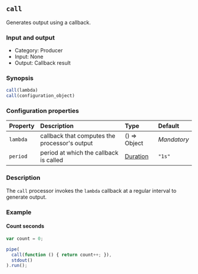 ## `call`

Generates output using a callback.

### Input and output

* Category: Producer
* Input: None
* Output: Callback result

### Synopsis

```js
call(lambda)
call(configuration_object)
```

### Configuration properties

| Property | Description | Type | Default |
| :--- | :--- | :--- | :--- |
| `lambda` | callback that computes the processor's output | () => Object | *Mandatory* | 
| `period` | period at which the callback is called | [Duration](../programming.md#Durations) | `"1s"` |

### Description

The `call` processor invokes the `lambda` callback at a regular interval to generate output.

### Example

#### Count seconds

```js
var count = 0;

pipe(
  call(function () { return count++; }),
  stdout()
).run();
```